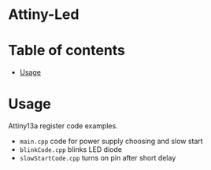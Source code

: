 # Attiny-Led
# Table of contents
- [Usage](https://github.com/Onii-Chaan/Attiny-Led/tree/master#usage)

# Usage
Attiny13a register code examples. 
- ```main.cpp``` code for power supply choosing and slow start
- ```blinkCode.cpp``` blinks LED diode
- ```slowStartCode.cpp``` turns on pin after short delay

